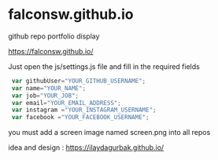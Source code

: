 # falconsw.github.io
github repo portfolio display

https://falconsw.github.io/


Just open the js/settings.js file and fill in the required fields
```javascript
 var githubUser="YOUR_GITHUB_USERNAME";
 var name="YOUR_NAME";
 var job="YOUR_JOB";
 var email="YOUR_EMAIL_ADDRESS";
 var instagram ="YOUR_INSTAGRAM_USERNAME";
 var facebook ="YOUR_FACEBOOK_USERNAME";
```


you must add a screen image named screen.png into all repos

idea and design :
https://ilaydagurbak.github.io/

